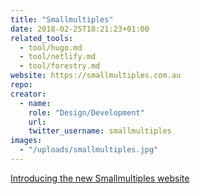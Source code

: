 ```yaml
---
title: "Smallmultiples"
date: 2018-02-25T18:21:23+01:00
related_tools:
  - tool/hugo.md
  - tool/netlify.md
  - tool/forestry.md
website: https://smallmultiples.com.au
repo:
creator:
  - name:
    role: "Design/Development"
    url:
    twitter_username: smallmultiples
images:
  - "/uploads/smallmultiples.jpg"
---
```


[Introducing the new Smallmultiples website](https://smallmultiples.com.au/articles/introducing-the-new-small-multiples-website/)
